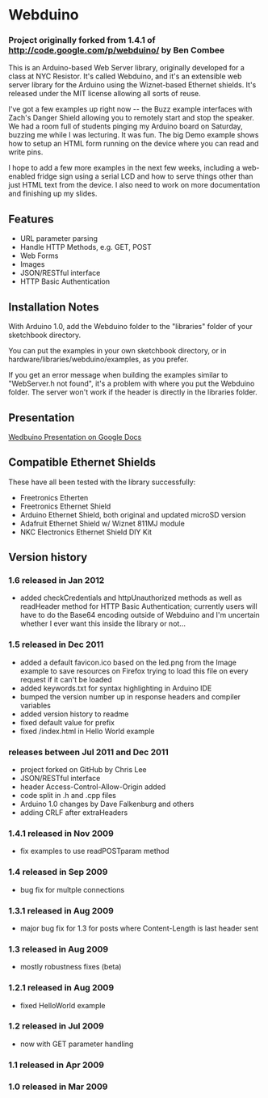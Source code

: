 # Webduino

### Project originally forked from 1.4.1 of http://code.google.com/p/webduino/ by Ben Combee

This is an Arduino-based Web Server library, originally developed for a class at NYC Resistor. It's called Webduino, and it's an extensible web server library for the Arduino using the Wiznet-based Ethernet shields. It's released under the MIT license allowing all sorts of reuse.

I've got a few examples up right now -- the Buzz example interfaces with Zach's Danger Shield allowing you to remotely start and stop the speaker. We had a room full of students pinging my Arduino board on Saturday, buzzing me while I was lecturing. It was fun. The big Demo example shows how to setup an HTML form running on the device where you can read and write pins.

I hope to add a few more examples in the next few weeks, including a web-enabled fridge sign using a serial LCD and how to serve things other than just HTML text from the device. I also need to work on more documentation and finishing up my slides.

## Features

- URL parameter parsing
- Handle HTTP Methods, e.g. GET, POST
- Web Forms
- Images
- JSON/RESTful interface
- HTTP Basic Authentication

## Installation Notes

With Arduino 1.0, add the Webduino folder to the "libraries" folder of your sketchbook directory.

You can put the examples in your own sketchbook directory, or in hardware/libraries/webduino/examples, as you prefer.

If you get an error message when building the examples similar to "WebServer.h not found", it's a problem with where you put the Webduino folder. The server won't work if the header is directly in the libraries folder.

## Presentation

[Wedbuino Presentation on Google Docs](http://docs.google.com/present/view?id=dd8gqxt8_5c8w9qfg3)

## Compatible Ethernet Shields

These have all been tested with the library successfully:

- Freetronics Etherten
- Freetronics Ethernet Shield
- Arduino Ethernet Shield, both original and updated microSD version
- Adafruit Ethernet Shield w/ Wiznet 811MJ module
- NKC Electronics Ethernet Shield DIY Kit

## Version history

### 1.6 released in Jan 2012

- added checkCredentials and httpUnauthorized methods as well as readHeader method for HTTP Basic Authentication; currently users will have to do the Base64 encoding outside of Webduino and I'm uncertain whether I ever want this inside the library or not...

### 1.5 released in Dec 2011

- added a default favicon.ico based on the led.png from the Image example to save resources on Firefox trying to load this file on every request if it can't be loaded
- added keywords.txt for syntax highlighting in Arduino IDE
- bumped the version number up in response headers and compiler variables
- added version history to readme
- fixed default value for prefix
- fixed /index.html in Hello World example

### releases between Jul 2011 and Dec 2011

- project forked on GitHub by Chris Lee
- JSON/RESTful interface
- header Access-Control-Allow-Origin added
- code split in .h and .cpp files
- Arduino 1.0 changes by Dave Falkenburg and others
- adding CRLF after extraHeaders

### 1.4.1 released in Nov 2009

- fix examples to use readPOSTparam method

### 1.4 released in Sep 2009

- bug fix for multple connections

### 1.3.1 released in Aug 2009

- major bug fix for 1.3 for posts where Content-Length is last header sent

### 1.3 released in Aug 2009

- mostly robustness fixes (beta)

### 1.2.1 released in Aug 2009

- fixed HelloWorld example

### 1.2 released in Jul 2009

- now with GET parameter handling

### 1.1 released in Apr 2009

### 1.0 released in Mar 2009
